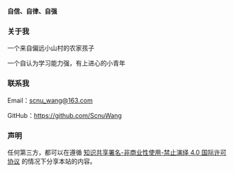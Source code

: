 **自信、自律、自强**

### 关于我

一个来自偏远小山村的农家孩子

一个自认为学习能力强，有上进心的小青年



### 联系我

Email：scnu_wang@163.com

GitHub：https://github.com/ScnuWang



### 声明

任何第三方，都可以在遵循 [知识共享署名-非商业性使用-禁止演绎 4.0 国际许可协议](https://creativecommons.org/licenses/by-nc-nd/4.0/) 的情况下分享本站的内容。 